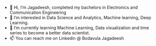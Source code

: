 - 👋 Hi, I’m Jagadeesh, completed my bachelors in Electronics and Communication Engineering
- 👀 I’m interested in Data Science and Analytics, Machine learning, Deep Learning.
- 🌱 I’m currently learning Machine Learning, Data visualization and time series to become a better data scientist.
- 📫 You can reach me on Linkedin @ Bodavula Jagadeesh
